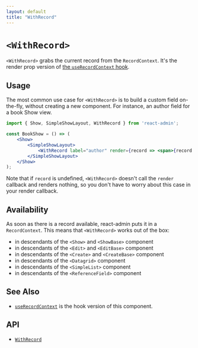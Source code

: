 ```yaml
---
layout: default
title: "WithRecord"
---
```


# `<WithRecord>`

`<WithRecord>` grabs the current record from the `RecordContext`. It's the render prop version of [the `useRecordContext` hook](./useRecordContext.md). 

## Usage

The most common use case for `<WithRecord>` is to build a custom field on-the-fly, without creating a new component. For instance, an author field for a book Show view. 

```jsx
import { Show, SimpleShowLayout, WithRecord } from 'react-admin';

const BookShow = () => (
    <Show>
        <SimpleShowLayout>
            <WithRecord label="author" render={record => <span>{record.author}</span>} />
        </SimpleShowLayout>
    </Show>
);
```

Note that if `record` is undefined, `<WithRecord>` doesn't call the `render` callback and renders nothing, so you don't have to worry about this case in your render callback.

## Availability

As soon as there is a record available, react-admin puts it in a `RecordContext`. This means that `<WithRecord>` works out of the box:

- in descendants of the `<Show>` and `<ShowBase>` component
- in descendants of the `<Edit>` and `<EditBase>` component
- in descendants of the `<Create>` and `<CreateBase>` component
- in descendants of the `<Datagrid>` component
- in descendants of the `<SimpleList>` component
- in descendants of the `<ReferenceField>` component

## See Also

* [`useRecordContext`](./useRecordContext.md) is the hook version of this component.

## API

* [`WithRecord`]

[`WithRecord`]: https://github.com/marmelab/react-admin/blob/master/packages/ra-core/src/controller/record/WithRecord.tsx
